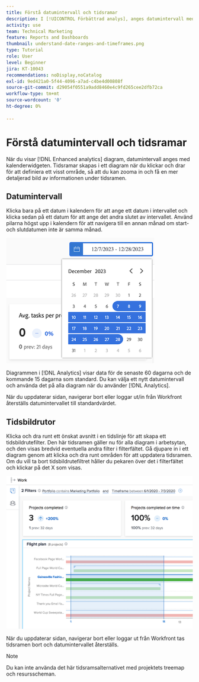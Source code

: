 ```yaml
---
title: Förstå datumintervall och tidsramar
description: I [!UICONTROL Förbättrad analys], anges datumintervall med hjälp av kalenderwidgeten. Tidsramar skapas i ett diagram.
activity: use
team: Technical Marketing
feature: Reports and Dashboards
thumbnail: understand-date-ranges-and-timeframes.png
type: Tutorial
role: User
level: Beginner
jira: KT-10043
recommendations: noDisplay,noCatalog
exl-id: 9ed421a0-5f44-4096-a7ad-c4be4d00808f
source-git-commit: d29054f0551a9add8460e4c9fd265cee2dfb72ca
workflow-type: tm+mt
source-wordcount: '0'
ht-degree: 0%

---
```


# Förstå datumintervall och tidsramar

När du visar [!DNL Enhanced analytics] diagram, datumintervall anges med kalenderwidgeten. Tidsramar skapas i ett diagram när du klickar och drar för att definiera ett visst område, så att du kan zooma in och få en mer detaljerad bild av informationen under tidsramen.

## Datumintervall

Klicka bara på ett datum i kalendern för att ange ett datum i intervallet och klicka sedan på ett datum för att ange det andra slutet av intervallet. Använd pilarna högst upp i kalendern för att navigera till en annan månad om start- och slutdatumen inte är samma månad.

![En bild av hur du väljer ett datumintervall med kalenderwidgeten](assets/section-1-3.png)

Diagrammen i [!DNL Analytics] visar data för de senaste 60 dagarna och de kommande 15 dagarna som standard. Du kan välja ett nytt datumintervall och använda det på alla diagram när du använder [!DNL Analytics].

När du uppdaterar sidan, navigerar bort eller loggar ut/in från Workfront återställs datumintervallet till standardvärdet.

## Tidsbildrutor

Klicka och dra runt ett önskat avsnitt i en tidslinje för att skapa ett tidsbildrutefilter. Den här tidsramen gäller nu för alla diagram i arbetsytan, och den visas bredvid eventuella andra filter i filterfältet. Gå djupare in i ett diagram genom att klicka och dra runt områden för att uppdatera tidsramen. Om du vill ta bort tidsbildrutefiltret håller du pekaren över det i filterfältet och klickar på det X som visas.

![En bild som visar hur du väljer ett datumintervall genom att klicka och dra](assets/section-1-4.png)

När du uppdaterar sidan, navigerar bort eller loggar ut från Workfront tas tidsramen bort och datumintervallet återställs.

>[!NOTE]
>
>Du kan inte använda det här tidsramsalternativet med projektets treemap och resursscheman.
